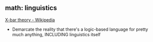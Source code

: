 
## math: linguistics

[X-bar theory - Wikipedia](https://en.wikipedia.org/wiki/X-bar_theory)
- Demarcate the reality that there's a logic-based language for pretty much anything, INCLUDING linguistics itself
